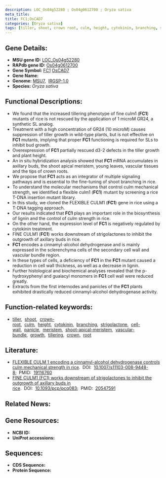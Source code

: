 ```yaml
---
description: LOC_Os04g52280 ; Os04g0612700 ; Oryza sativa
meta_title:
title: FC1;OsCAD7
categories: [Oryza sativa]
tags: [tiller, shoot, crown root, culm, height, cytokinin, branching, strigolactone, cell wall, panicle, meristem, shoot apical meristem, vascular bundle, growth, tillering, crown, root]
---
```


## Gene Details:
- **MSU gene ID:** [LOC_Os04g52280](http://rice.uga.edu/cgi-bin/ORF_infopage.cgi?orf=LOC_Os04g52280)  
- **RAPdb gene ID:** [Os04g0612700](https://rapdb.dna.affrc.go.jp/locus/?name=Os04g0612700)  
- **Gene Symbol:** <u>FC1</u>&nbsp;<u>OsCAD7</u>
- **Gene Name:**
- **Genome:**  [MSU7](http://rice.uga.edu/),&nbsp;&nbsp;[IRGSP-1.0](https://rapdb.dna.affrc.go.jp/download/irgsp1.html)
- **Species:** *Oryza sativa*

## Functional Descriptions:
   - We found that the increased tillering phenotype of fine culm1 (**FC1**) mutants of rice is not rescued by the application of 1 microM GR24, a synthetic SL analog.
   - Treatment with a high concentration of GR24 (10 microM) causes suppression of tiller growth in wild-type plants, but is not effective on **FC1** mutants, implying that proper **FC1** functioning is required for SLs to inhibit bud growth.
   - Overexpression of **FC1** partially rescued d3-2 defects in the tiller growth and plant height.
   - An in situ hybridization analysis showed that **FC1** mRNA accumulates in axillary buds, the shoot apical meristem, young leaves, vascular tissues and the tips of crown roots.
   - We propose that **FC1** acts as an integrator of multiple signaling pathways and is essential to the fine-tuning of shoot branching in rice.
   - To understand the molecular mechanisms that control culm mechanical strength, we identified a flexible culm1 (**FC1**) mutant by screening a rice T-DNA insertion mutant library.
   - In this study, we cloned the FLEXIBLE CULM1 (**FC1**) gene in rice using a T-DNA tagging approach.
   - Our results indicated that **FC1** plays an important role in the biosynthesis of lignin and the control of culm strength in rice.
   - On the other hand, the expression level of **FC1** is negatively regulated by cytokinin treatment.
   - FINE CULM1 (**FC1**) works downstream of strigolactones to inhibit the outgrowth of axillary buds in rice.
   - **FC1** encodes a cinnamyl-alcohol dehydrogenase and is mainly expressed in the sclerenchyma cells of the secondary cell wall and vascular bundle region.
   - In these types of cells, a deficiency of **FC1** in the **FC1** mutant caused a reduction in cell wall thickness, as well as a decrease in lignin.
   - Further histological and biochemical analyses revealed that the p-hydroxyphenyl and guaiacyl monomers in **FC1** cell wall were reduced greatly.
   - Extracts from the first internodes and panicles of the **FC1** plants exhibited drastically reduced cinnamyl-alcohol dehydrogenase activity.

## Function-related keywords:
   - [tiller](/tags/tiller/),&nbsp;&nbsp;[shoot](/tags/shoot/),&nbsp;&nbsp;[crown-root](/tags/crown-root/),&nbsp;&nbsp;[culm](/tags/culm/),&nbsp;&nbsp;[height](/tags/height/),&nbsp;&nbsp;[cytokinin](/tags/cytokinin/),&nbsp;&nbsp;[branching](/tags/branching/),&nbsp;&nbsp;[strigolactone](/tags/strigolactone/),&nbsp;&nbsp;[cell-wall](/tags/cell-wall/),&nbsp;&nbsp;[panicle](/tags/panicle/),&nbsp;&nbsp;[meristem](/tags/meristem/),&nbsp;&nbsp;[shoot-apical-meristem](/tags/shoot-apical-meristem/),&nbsp;&nbsp;[vascular-bundle](/tags/vascular-bundle/),&nbsp;&nbsp;[growth](/tags/growth/),&nbsp;&nbsp;[tillering](/tags/tillering/),&nbsp;&nbsp;[crown](/tags/crown/),&nbsp;&nbsp;[root](/tags/root/)

## Literature:
   - [FLEXIBLE CULM 1 encoding a cinnamyl-alcohol dehydrogenase controls culm mechanical strength in rice](https://www.doi.org/10.1007/s11103-008-9448-8).&nbsp;&nbsp;DOI:&nbsp;&nbsp;[10.1007/s11103-008-9448-8](https://www.doi.org/10.1007/s11103-008-9448-8);&nbsp;&nbsp;PMID:&nbsp;&nbsp;[19116760](https://pubmed.ncbi.nlm.nih.gov/19116760/)
   - [FINE CULM1 (FC1) works downstream of strigolactones to inhibit the outgrowth of axillary buds in rice](https://www.doi.org/10.1093/pcp/pcq083).&nbsp;&nbsp;DOI:&nbsp;&nbsp;[10.1093/pcp/pcq083](https://www.doi.org/10.1093/pcp/pcq083);&nbsp;&nbsp;PMID:&nbsp;&nbsp;[20547591](https://pubmed.ncbi.nlm.nih.gov/20547591/)

## Related News:

## Gene Resources:
- **NCBI ID:**  []()
- **UniProt accessions:** [](https://www.uniprot.org/uniprotkb//entry)

## Sequences:
- **CDS Sequence:**
- **Protein Sequence:**
